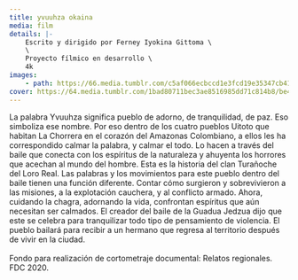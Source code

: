 ```yaml
---
title: yvuuhza okaina
media: film
details: |-
    Escrito y dirigido por Ferney Iyokina Gittoma \
    \
    Proyecto fílmico en desarrollo \
    4k
images:
    - path: https://66.media.tumblr.com/c5af066ecbccd1e3fcd19e35347cb413/08c912485a80ffab-b8/s2048x3072/90a054ae47eabfd9c07dbffab2948eacc8c27f52.jpg
cover: https://64.media.tumblr.com/1bad80711bec3ae8516985dd71c814b8/be4b5533c24e292d-b8/s1280x1920/ca23ef0bf8a56b4a63c79133fed2e2603fe71bcc.png
---
```


La palabra Yvuuhza significa pueblo de adorno, de tranquilidad, de paz. Eso simboliza ese nombre. Por eso dentro de los cuatro pueblos Uitoto que habitan La Chorrera en el corazón del Amazonas Colombiano, a ellos les ha correspondido calmar la palabra, y calmar el todo. Lo hacen a través del baile que conecta con los espíritus de la naturaleza y ahuyenta los horrores que acechan al mundo del hombre. Esta es la historia del clan Turañoche del Loro Real. Las palabras y los movimientos para este pueblo dentro del baile tienen una función diferente. Contar cómo surgieron y sobrevivieron a las misiones, a la explotación cauchera, y al conflicto armado. Ahora, cuidando la chagra, adornando la vida, confrontan espíritus que aún necesitan ser calmados. El creador del baile de la Guadua Jedzua dijo que este se celebra para tranquilizar todo tipo de pensamiento de violencia. El pueblo bailará para recibir a un hermano que regresa al territorio después de vivir en la ciudad.
<br>
<br>
Fondo para realización de cortometraje documental: Relatos regionales. FDC 2020.
